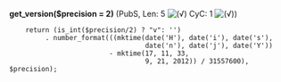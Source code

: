 **get_version($precision = 2)** (PubS, Len: 5 ![(&radic;)](https://raw.github.com/TheB3Rt0z/schrimp/master/.inc/img/icon_16x16_green_ok.png "") CyC: 1 ![(&radic;)](https://raw.github.com/TheB3Rt0z/schrimp/master/.inc/img/icon_16x16_green_ok.png ""))  
  
        return (is_int($precision/2) ? "v": '')
             . number_format(((mktime(date('H'), date('i'), date('s'),
                                      date('n'), date('j'), date('Y'))
                             - mktime(17, 11, 33,
                                      9, 21, 2012)) / 31557600), $precision);
